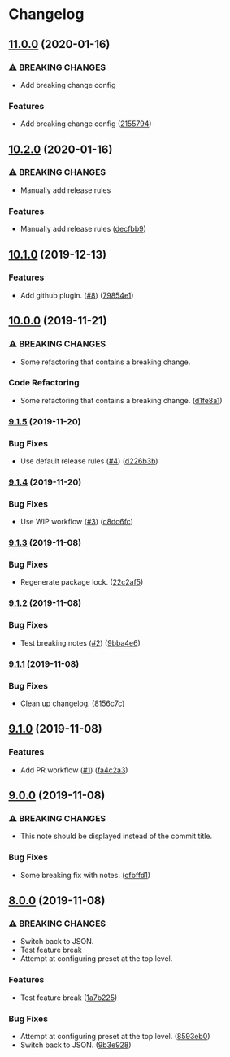 # Changelog

## [11.0.0](https://github.com/amannn/semantic-release-test/compare/v10.2.0...v11.0.0) (2020-01-16)


### ⚠ BREAKING CHANGES

* Add breaking change config

### Features

* Add breaking change config ([2155794](https://github.com/amannn/semantic-release-test/commit/2155794f8711b0e83df4162172062429c40b9e04))

## [10.2.0](https://github.com/amannn/semantic-release-test/compare/v10.1.0...v10.2.0) (2020-01-16)


### ⚠ BREAKING CHANGES

* Manually add release rules

### Features

* Manually add release rules ([decfbb9](https://github.com/amannn/semantic-release-test/commit/decfbb9213bb1a523b666f47ee1a6135860cd854))

## [10.1.0](https://github.com/amannn/semantic-release-test/compare/v10.0.0...v10.1.0) (2019-12-13)


### Features

* Add github plugin. ([#8](https://github.com/amannn/semantic-release-test/issues/8)) ([79854e1](https://github.com/amannn/semantic-release-test/commit/79854e12ed8150ccbfe934f110d85c6d1dc7f0ed))

## [10.0.0](https://github.com/amannn/semantic-release-test/compare/v9.1.5...v10.0.0) (2019-11-21)


### ⚠ BREAKING CHANGES

* Some refactoring that contains a breaking change.

### Code Refactoring

* Some refactoring that contains a breaking change. ([d1fe8a1](https://github.com/amannn/semantic-release-test/commit/d1fe8a1ee9d67fcc91970c98845f7f8280082a67))

### [9.1.5](https://github.com/amannn/semantic-release-test/compare/v9.1.4...v9.1.5) (2019-11-20)


### Bug Fixes

* Use default release rules ([#4](https://github.com/amannn/semantic-release-test/issues/4)) ([d226b3b](https://github.com/amannn/semantic-release-test/commit/d226b3bf40b8e5d506ed0074f484c385420c8454))

### [9.1.4](https://github.com/amannn/semantic-release-test/compare/v9.1.3...v9.1.4) (2019-11-20)


### Bug Fixes

* Use WIP workflow ([#3](https://github.com/amannn/semantic-release-test/issues/3)) ([c8dc6fc](https://github.com/amannn/semantic-release-test/commit/c8dc6fc82741ff947aaa4ef065ce0884540d214e))

### [9.1.3](https://github.com/amannn/semantic-release-test/compare/v9.1.2...v9.1.3) (2019-11-08)


### Bug Fixes

* Regenerate package lock. ([22c2af5](https://github.com/amannn/semantic-release-test/commit/22c2af587b14c8e07adf62c70b1be655d0944b4e))

### [9.1.2](https://github.com/amannn/semantic-release-test/compare/v9.1.1...v9.1.2) (2019-11-08)


### Bug Fixes

* Test breaking notes ([#2](https://github.com/amannn/semantic-release-test/issues/2)) ([9bba4e6](https://github.com/amannn/semantic-release-test/commit/9bba4e61ae51e1d251b3f1c8257a37d2a7714405))

### [9.1.1](https://github.com/amannn/semantic-release-test/compare/v9.1.0...v9.1.1) (2019-11-08)


### Bug Fixes

* Clean up changelog. ([8156c7c](https://github.com/amannn/semantic-release-test/commit/8156c7c52cbb3f868b13d7b662f153bba6b6b398))

## [9.1.0](https://github.com/amannn/semantic-release-test/compare/v9.0.0...v9.1.0) (2019-11-08)


### Features

* Add PR workflow ([#1](https://github.com/amannn/semantic-release-test/issues/1)) ([fa4c2a3](https://github.com/amannn/semantic-release-test/commit/fa4c2a3cb6d00111f4b6f4aeda896c86e57155c3))

## [9.0.0](https://github.com/amannn/semantic-release-test/compare/v8.0.0...v9.0.0) (2019-11-08)


### ⚠ BREAKING CHANGES

* This note should be displayed instead of the commit title.

### Bug Fixes

* Some breaking fix with notes. ([cfbffd1](https://github.com/amannn/semantic-release-test/commit/cfbffd191ecfff7b226e81e1d218191d163759a4))

## [8.0.0](https://github.com/amannn/semantic-release-test/compare/v7.0.0...v8.0.0) (2019-11-08)


### ⚠ BREAKING CHANGES

* Switch back to JSON.
* Test feature break
* Attempt at configuring preset at the top level.

### Features

* Test feature break ([1a7b225](https://github.com/amannn/semantic-release-test/commit/1a7b225e6207f6640c722bc3c236ab232e7c074f))


### Bug Fixes

* Attempt at configuring preset at the top level. ([8593eb0](https://github.com/amannn/semantic-release-test/commit/8593eb0567dcea4ba86ca063d969cd9de358a8bb))
* Switch back to JSON. ([9b3e928](https://github.com/amannn/semantic-release-test/commit/9b3e9282c23f80729435d84c43e3a1b7ad6b33d3))
